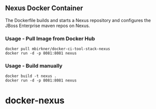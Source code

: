 ## Nexus Docker Container

The Dockerfile builds and starts a Nexus repository and configures the JBoss Enterprise maven repos on Nexus.

### Usage - Pull Image from Docker Hub

```
docker pull mbirkner/docker-ci-tool-stack-nexus
docker run -d -p 8081:8081 nexus
```

### Usage - Build manually

```
docker build -t nexus .
docker run -d -p 8081:8081 nexus
```
# docker-nexus
